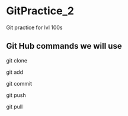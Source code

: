 # GitPractice_2
Git practice for lvl 100s

## Git Hub commands we will use
git clone

git add

git commit

git push

git pull